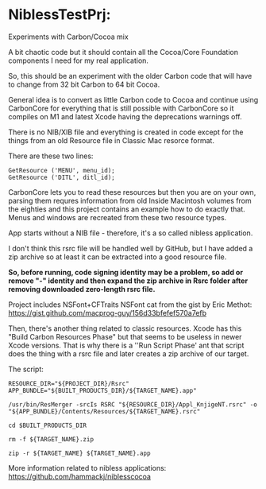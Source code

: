 # NiblessTestPrj:
Experiments with Carbon/Cocoa mix

A bit chaotic code but it should contain all the Cocoa/Core Foundation components I need for my real application.

So, this should be an experiment with the older Carbon code that will have to change from 32 bit Carbon to 64 bit Cocoa.

General idea is to convert as little Carbon code to Cocoa and continue using CarbonCore for everything that is still possible with CarbonCore so it compiles on M1 and latest Xcode having the deprecations warnings off.

There is no NIB/XIB file and everything is created in code except  for the things from an old Resource file in Classic Mac resorce format.

There are these two lines:

    GetResource ('MENU', menu_id);
    GetResource ('DITL', ditl_id);

CarbonCore lets you to read these resources but then you are on your own, parsing them requres information from old Inside Macintosh volumes from the eighties and this project contains an example how to do exactly that. Menus and windows are recreated from these two resource types.

App starts without a NIB file - therefore, it's a so called nibless application.

I don't think this rsrc file will be handled well by GitHub, but I have added a zip archive so at least it can be extracted into a good resource file.

**So, before running, code signing identity may be a problem, so add or remove "-" identity and then expand the zip archive in Rsrc folder after removing downloaded zero-length rsrc file.**

Project includes NSFont+CFTraits NSFont cat from the gist by Eric Methot: https://gist.github.com/macprog-guy/156d33bfefef570a7efb

Then, there's another thing related to classic resources. Xcode has this "Build Carbon Resources Phase" but that seems to be useless in newer Xcode versions. That is why there is a ''Run Script Phase' ant that script does the thing with a rsrc file and later creates a zip archive of our target.

The script:

    RESOURCE_DIR="${PROJECT_DIR}/Rsrc"
    APP_BUNDLE="${BUILT_PRODUCTS_DIR}/${TARGET_NAME}.app" 

    /usr/bin/ResMerger -srcIs RSRC "${RESOURCE_DIR}/Appl_KnjigeNT.rsrc" -o "${APP_BUNDLE}/Contents/Resources/${TARGET_NAME}.rsrc" 

    cd $BUILT_PRODUCTS_DIR

    rm -f ${TARGET_NAME}.zip

    zip -r ${TARGET_NAME} ${TARGET_NAME}.app

   
More information related to nibless applications: https://github.com/hammackj/niblesscocoa
